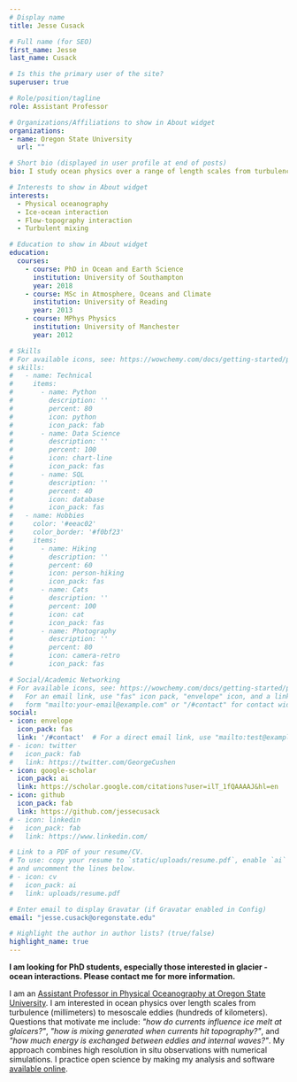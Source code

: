 ```yaml
---
# Display name
title: Jesse Cusack

# Full name (for SEO)
first_name: Jesse
last_name: Cusack

# Is this the primary user of the site?
superuser: true

# Role/position/tagline
role: Assistant Professor

# Organizations/Affiliations to show in About widget
organizations:
- name: Oregon State University
  url: ""

# Short bio (displayed in user profile at end of posts)
bio: I study ocean physics over a range of length scales from turbulence (millimeters) to mesoscale eddies (hundreds of kilometers). I am particularly interested in understanding how the ocean melts glaciers and how currents interact with topography to generate mixing. 

# Interests to show in About widget
interests:
  - Physical oceanography
  - Ice-ocean interaction
  - Flow-topography interaction
  - Turbulent mixing

# Education to show in About widget
education:
  courses:
    - course: PhD in Ocean and Earth Science
      institution: University of Southampton
      year: 2018
    - course: MSc in Atmosphere, Oceans and Climate
      institution: University of Reading
      year: 2013
    - course: MPhys Physics
      institution: University of Manchester
      year: 2012

# Skills
# For available icons, see: https://wowchemy.com/docs/getting-started/page-builder/#icons
# skills:
#   - name: Technical
#     items:
#       - name: Python
#         description: ''
#         percent: 80
#         icon: python
#         icon_pack: fab
#       - name: Data Science
#         description: ''
#         percent: 100
#         icon: chart-line
#         icon_pack: fas
#       - name: SQL
#         description: ''
#         percent: 40
#         icon: database
#         icon_pack: fas
#   - name: Hobbies
#     color: '#eeac02'
#     color_border: '#f0bf23'
#     items:
#       - name: Hiking
#         description: ''
#         percent: 60
#         icon: person-hiking
#         icon_pack: fas
#       - name: Cats
#         description: ''
#         percent: 100
#         icon: cat
#         icon_pack: fas
#       - name: Photography
#         description: ''
#         percent: 80
#         icon: camera-retro
#         icon_pack: fas

# Social/Academic Networking
# For available icons, see: https://wowchemy.com/docs/getting-started/page-builder/#icons
#   For an email link, use "fas" icon pack, "envelope" icon, and a link in the
#   form "mailto:your-email@example.com" or "/#contact" for contact widget.
social:
- icon: envelope
  icon_pack: fas
  link: '/#contact'  # For a direct email link, use "mailto:test@example.org".
# - icon: twitter
#   icon_pack: fab
#   link: https://twitter.com/GeorgeCushen
- icon: google-scholar
  icon_pack: ai
  link: https://scholar.google.com/citations?user=ilT_1fQAAAAJ&hl=en
- icon: github
  icon_pack: fab
  link: https://github.com/jessecusack
# - icon: linkedin
#   icon_pack: fab
#   link: https://www.linkedin.com/

# Link to a PDF of your resume/CV.
# To use: copy your resume to `static/uploads/resume.pdf`, enable `ai` icons in `params.toml`,
# and uncomment the lines below.
# - icon: cv
#   icon_pack: ai
#   link: uploads/resume.pdf

# Enter email to display Gravatar (if Gravatar enabled in Config)
email: "jesse.cusack@oregonstate.edu"

# Highlight the author in author lists? (true/false)
highlight_name: true
---
```


**I am looking for PhD students, especially those interested in glacier - ocean interactions. Please contact me for more information.**

I am an [Assistant Professor in Physical Oceanography at Oregon State University](https://ceoas.oregonstate.edu/people/jesse-cusack). I am interested in ocean physics over length scales from turbulence (millimeters) to mesoscale eddies (hundreds of kilometers). Questions that motivate me include: _"how do currents influence ice melt at glaicers?"_, _"how is mixing generated when currents hit topography?"_, and _"how much energy is exchanged between eddies and internal waves?"_. My approach combines high resolution in situ observations with numerical simulations. I practice open science by making my analysis and software [available online](https://github.com/jessecusack).


<!-- {{< icon name="download" pack="fas" >}} Download my {{< staticref "uploads/demo_resume.pdf" "newtab" >}}resumé{{< /staticref >}}. -->
